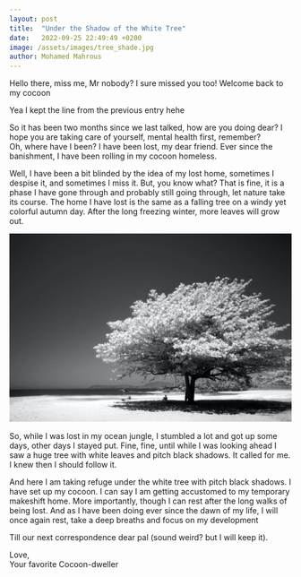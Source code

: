 ```yaml
---
layout: post
title:  "Under the Shadow of the White Tree"
date:   2022-09-25 22:49:49 +0200
image: /assets/images/tree_shade.jpg
author: Mohamed Mahrous
---
```

Hello there, miss me, Mr nobody? I sure missed you too! Welcome back to my cocoon

Yea I kept the line from the previous entry hehe

So it has been two months since we last talked, how are you doing dear? 
I hope you are taking care of yourself, mental health first, remember?   
Oh, where have I been? I have been lost, my dear friend. Ever since the banishment, I have been rolling in my cocoon homeless.

Well, I have been a bit blinded by the idea of my lost home, sometimes I despise it, and sometimes I miss it. But, you know what? 
That is fine, it is a phase I have gone through and probably still going through, let nature take its course. 
The home I have lost is the same as a falling tree on a windy yet colorful autumn day. After the long freezing winter, 
more leaves will grow out.  

![tree_shade](/assets/images/tree_shade.jpg)

So, while I was lost in my ocean jungle, I stumbled a lot and got up some days, other days I stayed put. Fine, fine, 
until while I was looking ahead I saw a huge tree with white leaves and pitch black shadows. It called for me. 
I knew then I should follow it.

And here I am taking refuge under the white tree with pitch black shadows. I have set up my cocoon. I can say I am getting 
accustomed to my temporary makeshift home. More importantly, though I can rest after the long walks of being lost. And
 as I have been doing ever since the dawn of my life, I will once again rest, take a deep breaths and focus on my development

Till our next correspondence dear pal (sound weird? but I will keep it). 

Love,   
Your favorite Cocoon-dweller